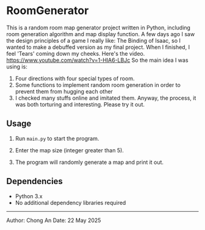 # RoomGenerator

This is a random room map generator project written in Python, including room generation algorithm and map display function.
A few days ago I saw the design principles of a game I really like: The Binding of Isaac, so I wanted to make a debuffed version as my final project.
When I finished, I feel 'Tears' coming down my cheeks.
Here's the video.
https://www.youtube.com/watch?v=1-HIA6-LBJc
So the main idea I was using is:
1. Four directions with four special types of room.
2. Some functions to implement random room generation in order to prevent them from hugging each other
3. I checked many stuffs online and imitated them.
Anyway, the process, it was both torturing and interesting. Please try it out.

## Usage

1. Run `main.py` to start the program.

2. Enter the map size (integer greater than 5).

3. The program will randomly generate a map and print it out.

## Dependencies

- Python 3.x
- No additional dependency libraries required

---

Author: Chong An
Date: 22 May 2025
